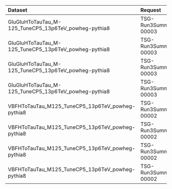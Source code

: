 | Dataset                                              | Request                           | Status                                |
|:-----------------------------------------------------|:----------------------------------|:--------------------------------------|
| GluGluHToTauTau_M-125_TuneCP5_13p6TeV_powheg-pythia8 | TSG-Run3Summer23BPixwmLHEGS-00003 | $${\color{green}\textbf{Done}}$$      |
| GluGluHToTauTau_M-125_TuneCP5_13p6TeV_powheg-pythia8 | TSG-Run3Summer23wmLHEGS-00003     | $${\color{blue}\textbf{Validation}}$$ |
| GluGluHToTauTau_M-125_TuneCP5_13p6TeV_powheg-pythia8 | TSG-Run3Summer23BPixwmLHEGS-00003 | $${\color{green}\textbf{Done}}$$      |
| GluGluHToTauTau_M-125_TuneCP5_13p6TeV_powheg-pythia8 | TSG-Run3Summer23wmLHEGS-00003     | $${\color{blue}\textbf{Validation}}$$ |
| VBFHToTauTau_M125_TuneCP5_13p6TeV_powheg-pythia8     | TSG-Run3Summer23BPixwmLHEGS-00002 | $${\color{green}\textbf{Done}}$$      |
| VBFHToTauTau_M125_TuneCP5_13p6TeV_powheg-pythia8     | TSG-Run3Summer23wmLHEGS-00002     | $${\color{blue}\textbf{Validation}}$$ |
| VBFHToTauTau_M125_TuneCP5_13p6TeV_powheg-pythia8     | TSG-Run3Summer23BPixwmLHEGS-00002 | $${\color{green}\textbf{Done}}$$      |
| VBFHToTauTau_M125_TuneCP5_13p6TeV_powheg-pythia8     | TSG-Run3Summer23wmLHEGS-00002     | $${\color{blue}\textbf{Validation}}$$ |